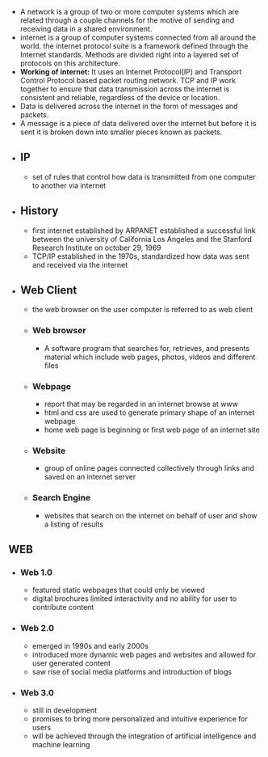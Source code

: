 * A network is a group of two or more computer systems which are related through a couple channels for the motive of sending and receiving data in a shared environment.
* internet is a group of computer systems connected from all around the world. the internet protocol suite is a framework defined through the Internet standards. Methods are divided right into a layered set of protocols on this architecture. 
* **Working of internet:** It uses an Internet Protocol(IP) and Transport Control Protocol based packet routing network. TCP and IP work together to ensure that data transmission across the internet is consistent and reliable, regardless of the device or location. 
* Data is delivered across the internet in the form of messages and packets. 
* A message is a piece of data delivered over the internet but before it is sent it is broken down into smaller pieces known as packets.
* ## IP
	* set of rules that control how data is transmitted from one computer to another via internet 
* ## History
	* first internet established by ARPANET established a successful link between the university of California Los Angeles and the Stanford Research Institute on october 29, 1969
	* TCP/IP established in the 1970s, standardized how data was sent and received via the internet
* ## Web Client
	* the web browser on the user computer is referred to as web client
	* ### Web browser
		* A software program that searches for, retrieves, and presents material which include web pages, photos, videos and different files
	* ### Webpage
		* report that may be regarded in an internet browse at www
		* html and css are used to generate primary shape of an internet webpage
		* home web page is beginning or first web page of an internet site
	* ### Website
		* group of online pages connected collectively through links and saved on an internet server
	* ### Search Engine
		* websites that search on the internet on behalf of user and show a listing of results
## WEB
* ### Web 1.0
	* featured static webpages that could only be viewed
	* digital brochures limited interactivity and no ability for user to contribute content
* ### Web 2.0
	* emerged in 1990s and early 2000s 
	* introduced more dynamic web pages and websites and allowed for user generated content
	* saw rise of social media platforms and introduction of blogs
* ### Web 3.0
	* still in development
	* promises to bring more personalized and intuitive experience for users
	* will be achieved through the integration of artificial intelligence and machine learning